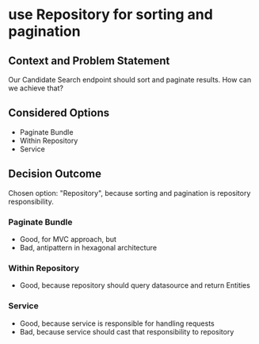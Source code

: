 # use Repository for sorting and pagination

## Context and Problem Statement

Our Candidate Search endpoint should sort and paginate results.
How can we achieve that?

## Considered Options

- Paginate Bundle
- Within Repository
- Service

## Decision Outcome

Chosen option: "Repository", because sorting and pagination is repository responsibility.

### Paginate Bundle

- Good, for MVC approach, but
- Bad, antipattern in hexagonal architecture

### Within Repository

- Good, because repository should query datasource and return Entities

### Service

- Good, because service is responsible for handling requests
- Bad, because service should cast that responsibility to repository
